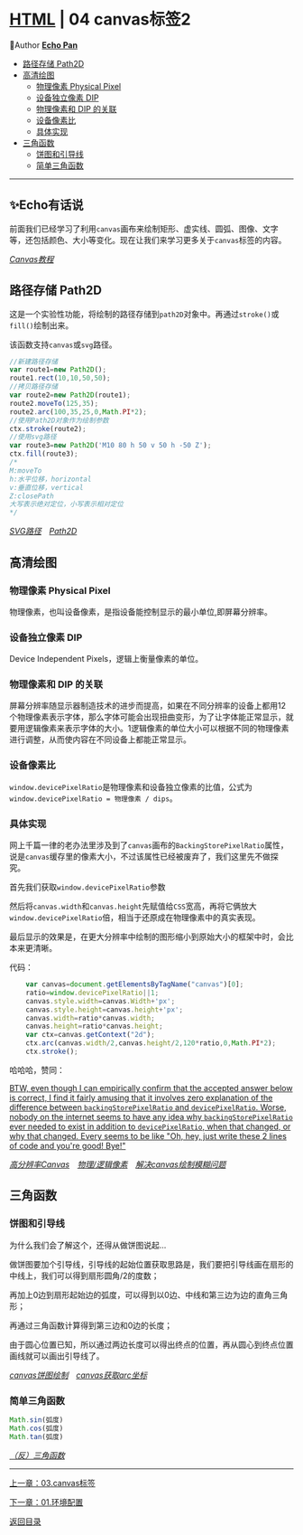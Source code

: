 # [HTML](./index.md) | 04 canvas标签2<!-- omit in toc -->

🌸Author [**Echo Pan**](https://github.com/echopan)

- [路径存储 Path2D](#路径存储-path2d)
- [高清绘图](#高清绘图)
  - [物理像素 Physical Pixel](#物理像素-physical-pixel)
  - [设备独立像素 DIP](#设备独立像素-dip)
  - [物理像素和 DIP 的关联](#物理像素和-dip-的关联)
  - [设备像素比](#设备像素比)
  - [具体实现](#具体实现)
- [三角函数](#三角函数)
  - [饼图和引导线](#饼图和引导线)
  - [简单三角函数](#简单三角函数)

***

## ✨Echo有话说<!-- omit in toc -->

前面我们已经学习了利用`canvas`画布来绘制矩形、虚实线、圆弧、图像、文字等，还包括颜色、大小等变化。现在让我们来学习更多关于`canvas`标签的内容。

[_Canvas教程_](https://developer.mozilla.org/zh-CN/docs/Web/API/Canvas_API/Tutorial)

## 路径存储 Path2D

这是一个实验性功能，将绘制的路径存储到`path2D`对象中。再通过`stroke()`或`fill()`绘制出来。

该函数支持`canvas`或`svg`路径。

```js
//新建路径存储
var route1=new Path2D();
route1.rect(10,10,50,50);
//拷贝路径存储
var route2=new Path2D(route1);
route2.moveTo(125,35);
route2.arc(100,35,25,0,Math.PI*2);
//使用Path2D对象作为绘制参数
ctx.stroke(route2);
//使用svg路径
var route3=new Path2D('M10 80 h 50 v 50 h -50 Z');
ctx.fill(route3);
/*
M:moveTo
h:水平位移，horizontal
v:垂直位移，vertical
Z:closePath
大写表示绝对定位，小写表示相对定位
*/
```

[_SVG路径_](https://www.w3school.com.cn/svg/svg_path.asp)&emsp;[_Path2D_](https://developer.mozilla.org/zh-CN/docs/Web/API/Path2D/Path2D)

## 高清绘图

### 物理像素 Physical Pixel

物理像素，也叫设备像素，是指设备能控制显示的最小单位,即屏幕分辨率。

### 设备独立像素 DIP

Device Independent Pixels，逻辑上衡量像素的单位。

### 物理像素和 DIP 的关联

屏幕分辨率随显示器制造技术的进步而提高，如果在不同分辨率的设备上都用12个物理像素表示字体，那么字体可能会出现扭曲变形，为了让字体能正常显示，就要用逻辑像素来表示字体的大小。1逻辑像素的单位大小可以根据不同的物理像素进行调整，从而使内容在不同设备上都能正常显示。

### 设备像素比

`window.devicePixelRatio`是物理像素和设备独立像素的比值，公式为`window.devicePixelRatio = 物理像素 / dips`。

### 具体实现

网上千篇一律的老办法里涉及到了`canvas`画布的`BackingStorePixelRatio`属性，说是`canvas`缓存里的像素大小，不过该属性已经被废弃了，我们这里先不做探究。

首先我们获取`window.devicePixelRatio`参数

然后将`canvas.width`和`canvas.height`先赋值给`CSS`宽高，再将它俩放大`window.devicePixelRatio`倍，相当于还原成在物理像素中的真实表现。

最后显示的效果是，在更大分辨率中绘制的图形缩小到原始大小的框架中时，会比本来更清晰。

代码：

```js
    var canvas=document.getElementsByTagName("canvas")[0];
    ratio=window.devicePixelRatio||1;
    canvas.style.width=canvas.Width+'px';
    canvas.style.height=canvas.height+'px';
    canvas.width=ratio*canvas.width;
    canvas.height=ratio*canvas.height;
    var ctx=canvas.getContext("2d");
    ctx.arc(canvas.width/2,canvas.height/2,120*ratio,0,Math.PI*2);
    ctx.stroke();
```

哈哈哈，赞同：

[BTW, even though I can empirically confirm that the accepted answer below is correct, I find it fairly amusing that it involves zero explanation of the difference between `backingStorePixelRatio` and `devicePixelRatio`. Worse, nobody on the internet seems to have any idea why `backingStorePixelRatio` ever needed to exist in addition to `devicePixelRatio`, when that changed, or why that changed. Every seems to be like "Oh, hey, just write these 2 lines of code and you're good! Bye!"](https://stackoverflow.com/questions/24332639/why-context2d-backingstorepixelratio-deprecated)

[_高分辨率Canvas_](https://www.jianshu.com/p/2cd5143cf9aa)&emsp;[_物理/逻辑像素_](https://www.jianshu.com/p/6b1f94bfa263)&emsp;[_解决canvas绘制模糊问题_](https://blog.csdn.net/suwu150/article/details/97759162)

## 三角函数

### 饼图和引导线

为什么我们会了解这个，还得从做饼图说起...

做饼图要加个引导线，引导线的起始位置获取思路是，我们要把引导线画在扇形的中线上，我们可以得到扇形圆角/2的度数；

再加上0边到扇形起始边的弧度，可以得到以0边、中线和第三边为边的直角三角形；

再通过三角函数计算得到第三边和0边的长度；

由于圆心位置已知，所以通过两边长度可以得出终点的位置，再从圆心到终点位置画线就可以画出引导线了。

[_canvas饼图绘制_](https://blog.csdn.net/qq_38944959/article/details/88321304)&emsp;[_canvas获取arc坐标_](https://www.5axxw.com/questions/content/2a7jb6)

### 简单三角函数

```js
Math.sin(弧度)
Math.cos(弧度)
Math.tan(弧度)
```

[_（反）三角函数_](https://zhuanlan.zhihu.com/p/103033370)

***
[上一章：03.canvas标签](./03.canvas标签.md)  

[下一章：01.环境配置](./01.环境配置.md)  

[返回目录](./index.md)